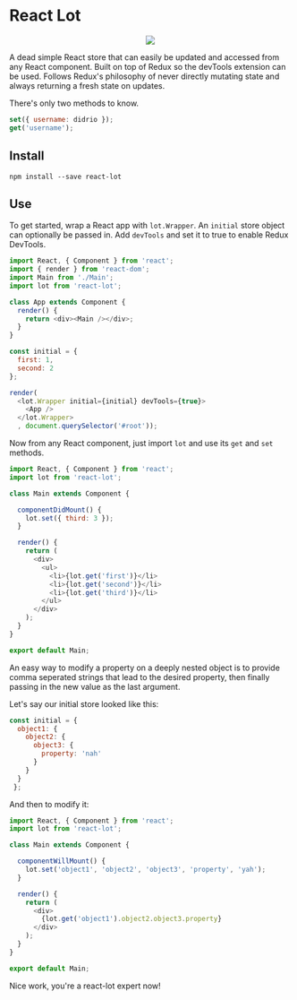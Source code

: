 # React Lot

<p align="center">
  <img src='https://i.imgur.com/2XlVv5X.png' />
</p>

A dead simple React store that can easily be updated and accessed from any React component. Built on top of Redux so the devTools extension can be used. Follows Redux's philosophy of never directly mutating state and always returning a fresh state on updates.  

There's only two methods to know. 
```javascript
set({ username: didrio });
get('username');
```

## Install

`npm install --save react-lot`

## Use

To get started, wrap a React app with `lot.Wrapper`. An `initial` store object can optionally be passed in. Add `devTools` and set it to true to enable Redux DevTools. 

```javascript
import React, { Component } from 'react';
import { render } from 'react-dom';
import Main from './Main';
import lot from 'react-lot';

class App extends Component {
  render() {
    return <div><Main /></div>;
  }
}

const initial = { 
  first: 1, 
  second: 2 
};

render(
  <lot.Wrapper initial={initial} devTools={true}>
    <App />
  </lot.Wrapper>
  , document.querySelector('#root'));
```

Now from any React component, just import `lot` and use its `get` and `set` methods. 

```javascript
import React, { Component } from 'react';
import lot from 'react-lot';

class Main extends Component {

  componentDidMount() {
    lot.set({ third: 3 });
  }

  render() {
    return (
      <div>
        <ul>
          <li>{lot.get('first')}</li>
          <li>{lot.get('second')}</li>
          <li>{lot.get('third')}</li>
        </ul>
      </div>
    );
  }
}

export default Main;
```

An easy way to modify a property on a deeply nested object is to provide comma seperated strings that lead to the desired property, then finally passing in the new value as the last argument. 

Let's say our initial store looked like this:

```javascript
const initial = { 
  object1: {
    object2: {
      object3: {
        property: 'nah'
      }
    }
  }
 };
```

And then to modify it:

```javascript
import React, { Component } from 'react';
import lot from 'react-lot';

class Main extends Component {

  componentWillMount() {
    lot.set('object1', 'object2', 'object3', 'property', 'yah');
  }

  render() {
    return (
      <div>
        {lot.get('object1').object2.object3.property}
      </div>
    );
  }
}

export default Main;
```

Nice work, you're a react-lot expert now! 